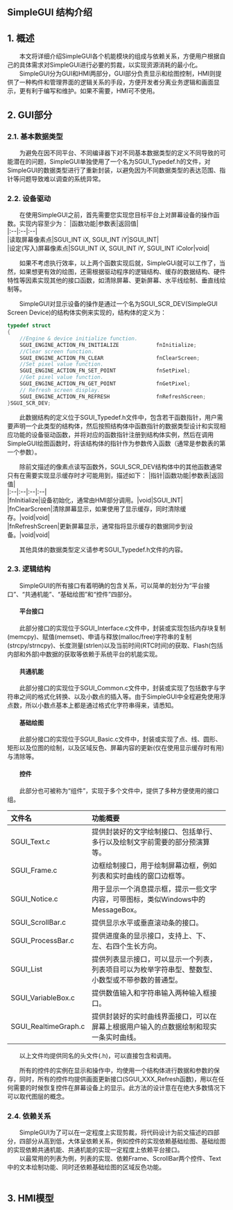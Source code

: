 SimpleGUI 结构介绍
---
## 1. 概述 

&emsp;&emsp;本文将详细介绍SimpleGUI各个机能模块的组成与依赖关系，方便用户根据自己的具体需求对SimpleGUI进行必要的剪裁，以实现资源消耗的最小化。  
&emsp;&emsp;SimpleGUI分为GUI和HMI两部分，GUI部分负责显示和绘图控制，HMI则提供了一种构件和管理界面的逻辑关系的手段，方便开发者分离业务逻辑和画面显示，更有利于编写和维护。如果不需要，HMI可不使用。

## 2. GUI部分

### 2.1. 基本数据类型  
&emsp;&emsp;为避免在因不同平台、不同编译器下对不同基本数据类型的定义不同导致的可能潜在的问题，SimpleGUI单独使用了一个名为SGUI_Typedef.h的文件，对SimpleGUI的数据类型进行了重新封装，以避免因为不同数据类型的表达范围、指针等问题导致难以调查的系统异常。

### 2.2. 设备驱动
&emsp;&emsp;在使用SimpleGUI之前，首先需要您实现您目标平台上对屏幕设备的操作函数。实现内容至少为：
|函数功能|参数表|返回值|  
|:--|:--|:--|  
|读取屏幕像素点|SGUI_INT iX, SGUI_INT iY|SGUI_INT|  
|设定(写入)屏幕像素点|SGUI_INT iX, SGUI_INT iY, SGUI_INT iColor|void|  

&emsp;&emsp;如果不考虑执行效率，以上两个函数实现后就，SimpleGUi就可以工作了，当然，如果想更有效的绘图，还需根据驱动程序的逻辑结构、缓存的数据结构、硬件特性等因素实现其他的接口函数，如清除屏幕、更新屏幕、水平线绘制、垂直线绘制等。  

&emsp;&emsp;SimpleGUI对显示设备的操作是通过一个名为SGUI_SCR_DEV(SimpleGUI Screen Device)的结构体实例来实现的，结构体的定义为：  

```c++
typedef struct
{
    //Engine & device initialize function.
    SGUI_ENGINE_ACTION_FN_INITIALIZE	        fnInitialize;
    //Clear screen function.
    SGUI_ENGINE_ACTION_FN_CLEAR                 fnClearScreen;
    //Set pixel value function.
    SGUI_ENGINE_ACTION_FN_SET_POINT             fnSetPixel;
    //Get pixel value function.
    SGUI_ENGINE_ACTION_FN_GET_POINT             fnGetPixel;
    // Refresh screen display.
    SGUI_ENGINE_ACTION_FN_REFRESH               fnRefreshScreen;
}SGUI_SCR_DEV;
```
&emsp;&emsp;此数据结构的定义位于SGUI_Typedef.h文件中，包含若干函数指针，用户需要声明一个此类型的结构体，然后按照结构体中函数指针的数据类型设计和实现相应功能的设备驱动函数，并将对应的函数指针注册到结构体实例，然后在调用SimpleGUI绘图函数时，将该结构体的指针作为参数传入函数（通常是参数表的第一个参数）。  

&emsp;&emsp;除前文描述的像素点读写函数外，SGUI_SCR_DEV结构体中的其他函数通常只有在需要实现显示缓存时才可能用到，描述如下：
|指针|函数功能|参数表|返回值|  
|:--|:--|:--|:--|  
|fnInitialize|设备初始化，通常由HMI部分调用。|void|SGUI_INT|  
|fnClearScreen|清除屏幕显示，如果使用了显示缓存，同时清除缓存。|void|void|  
|fnRefreshScreen|更新屏幕显示，通常指将显示缓存的数据同步到设备。|void|void|  


&emsp;&emsp;其他具体的数据类型定义请参考SGUI_Typedef.h文件的内容。

### 2.3. 逻辑结构

&emsp;&emsp;SimpleGUI的所有接口有着明确的包含关系，可以简单的划分为“平台接口”、“共通机能”、“基础绘图”和“控件”四部分。  

#### &emsp;&emsp;平台接口  
&emsp;&emsp;此部分接口的实现位于SGUI_Interface.c文件中，封装或实现包括内存块复制(memcpy)、赋值(memset)、申请与释放(malloc/free)字符串的复制(strcpy/strncpy)、长度测量(strlen)以及当前时间(RTC时间)的获取、Flash(包括内部和外部)中数据的获取等依赖于系统平台的机能实现。  
#### &emsp;&emsp;共通机能
&emsp;&emsp;此部分接口的实现位于SGUI_Common.c文件中，封装或实现了包括数字与字符串之间的格式化转换、以及小数点的插入等。由于SimpleGUI中全程避免使用浮点数，所以小数点基本上都是通过格式化字符串得来，请悉知。  
#### &emsp;&emsp;基础绘图
&emsp;&emsp;此部分接口的实现位于SGUI_Basic.c文件中，封装或实现了点、线、圆形、矩形以及位图的绘制，以及区域反色、屏幕内容的更新(仅在使用显示缓存时有用)与清除等。  
#### &emsp;&emsp;控件
&emsp;&emsp;此部分也可被称为“组件”，实现于多个文件中，提供了多种方便使用的接口组。  

|文件名|功能概要|    
|:--|:-- |  
|SGUI_Text.c|提供封装好的文字绘制接口、包括单行、多行以及绘制文字前需要的部分预演算等。|   
|SGUI_Frame.c|边框绘制接口，用于绘制屏幕边框，例如列表和实时曲线的窗口边框等。|  
|SGUI_Notice.c|用于显示一个消息提示框，提示一些文字内容，可带图标，类似Windows中的MessageBox。|  
|SGUI_ScrollBar.c|提供显示水平或垂直滚动条的接口。|   
|SGUI_ProcessBar.c|提供进度条的显示接口，支持上、下、左、右四个生长方向。|   
|SGUI_List|提供列表显示接口，可以显示一个列表，列表项目可以为枚举字符串型、整数型、小数型或不带参数的普通型。|  
|SGUI_VariableBox.c|提供数值输入和字符串输入两种输入框接口。|  
|SGUI_RealtimeGraph.c|提供封装好的实时曲线界面接口，可以在屏幕上根据用户输入的点数据绘制和现实一条实时曲线。|  

&emsp;&emsp;以上文件均提供同名的头文件(.h)，可以直接包含和调用。 

&emsp;&emsp;所有的控件的实例在显示和操作中，均使用一个结构体进行数据和参数的保存，同时，所有的控件均提供画面更新接口(SGUI_XXX_Refresh函数)，用以在任何需要的时候恢复控件在屏幕设备上的显示。此方法的设计意在在绝大多数情况下可以取代图层的概念。

### 2.4. 依赖关系  

&emsp;&emsp;SimpleGUI为了可以在一定程度上实现剪裁，将代码设计为前文描述的四部分，四部分从高到低，大体呈依赖关系，例如控件的实现依赖基础绘图、基础绘图的实现依赖共通机能、共通机能的实现一定程度上依赖平台接口。  
&emsp;&emsp;以最常用的列表为例，列表的实现、依赖Frame、ScrollBar两个控件、Text中的文本绘制功能、同时还依赖基础绘图的区域反色功能。  
&emsp;&emsp;


## 3. HMI模型
